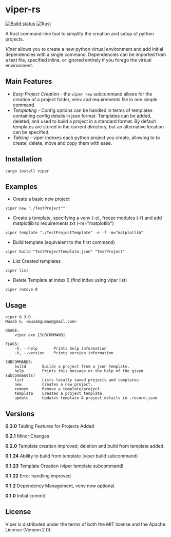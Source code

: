 # viper-rs
[![Build status](https://ci.appveyor.com/api/projects/status/l8a7wvywmu4nsxac?svg=true)](https://ci.appveyor.com/project/mgsium/viper)
![Rust](https://github.com/mgsium/viper-rs/workflows/Rust/badge.svg)

A Rust command-line tool to simplify the creation and setup of python projects.

*Viper* allows you to create a new python virtual environment and add initial dependencies with a single command. Dependencies can be imported from a text file, specified inline, or ignored entirely if you forego the virtual environment.

## Main Features
- *Easy Project Creation* - the `viper new` subcommand allows for the creation of a project folder, venv and requirements file in one simple command.
- *Templating* - Config options can be handled in terms of templates containing config details in json format. Templates can be added, deleted, and used to build a project in a standard format. By default templates are stored in the current directory, but an alternative location can be specified. 
- *Tabling* - viper indexes each python project you create, allowing to to create, delete, move and copy them with ease.

## Installation
```
cargo install viper
```

## Examples

- Create a basic new project
``` 
viper new "./TestProject""
```

- Create a template, specifying a venv (-e), freeze modules (-f) and add matplotlib to requirements.txt (-m="matplotlib")
```
viper template "./TestProjectTemplate" -e -f -m="matplotlib"
```

- Build template (equivalent to the first command)
```
viper build "TestProjectTemplate.json" "TestProject"
```

- List Created templates
```
viper list
```

- Delete Template at index 0 (find index using viper list)
``` 
viper remove 0
```

## Usage
```
viper 0.3.0
Musab G. <musabgumaa@gmail.com>

USAGE:
    viper.exe [SUBCOMMAND]

FLAGS:
    -h, --help       Prints help information
    -V, --version    Prints version information

SUBCOMMANDS:
    build       Builds a project from a json template.
    help        Prints this message or the help of the given subcommand(s)
    list        Lists locally saved projects and templates.
    new         Creates a new project.
    remove      Remove a template/project.
    template    Creates a project template.
    update      Updates template & project details in .record.json
```

## Versions
**0.3.0** Tabling Features for Projects Added

**0.2.1** Minor Changes

**0.2.0** Template creation improved; deletion and build from template added.

**0.1.24** Ability to build from template (viper build subcommand)

**0.1.23** Template Creation (viper template subcommand)

**0.1.22**  Error handling improved

**0.1.2**  Dependency Management, venv now optional.

**0.1.0**  Initial commit

## License
Viper is distributed under the terms of both the MIT license and the Apache License (Version 2.0).
